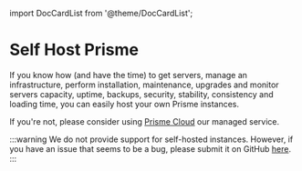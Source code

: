 import DocCardList from '@theme/DocCardList';

# Self Host Prisme

If you know how (and have the time) to get servers, manage an infrastructure,
perform installation, maintenance, upgrades and monitor servers capacity,
uptime, backups, security, stability, consistency and loading time, you can easily
host your own Prisme instances.

If you're not, please consider using [Prisme Cloud](../get-started/prisme-cloud-vs-self-hosted.md)
our managed service.

:::warning
We do not provide support for self-hosted instances. However, if you have an
issue that seems to be a bug, please submit it on GitHub [here](https://github.com/prismelabs/analytics/issues).
:::

<DocCardList />
